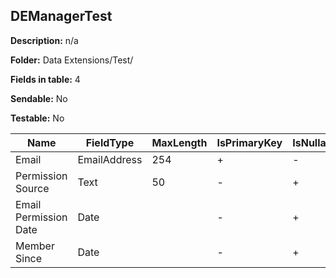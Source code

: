 ## DEManagerTest

**Description:** n/a

**Folder:** Data Extensions/Test/

**Fields in table:** 4

**Sendable:** No

**Testable:** No

| Name | FieldType | MaxLength | IsPrimaryKey | IsNullable | DefaultValue |
| --- | --- | --- | --- | --- | --- |
| Email | EmailAddress | 254 | + | - |  |
| Permission Source | Text | 50 | - | + |  |
| Email Permission Date | Date |  | - | + |  |
| Member Since | Date |  | - | + | GetDate() |
